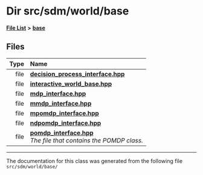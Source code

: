 
# Dir src/sdm/world/base

<link rel="stylesheet" href="https://cdnjs.cloudflare.com/ajax/libs/KaTeX/0.5.1/katex.min.css">
<link rel="stylesheet" href="https://cdn.jsdelivr.net/github-markdown-css/2.2.1/github-markdown.css"/>



[**File List**](files.md) **>** [**base**](dir_f82058e37a1f60b84f8487517c6ff983.md)











## Files

| Type | Name |
| ---: | :--- |
| file | [**decision\_process\_interface.hpp**](decision__process__interface_8hpp.md) <br> |
| file | [**interactive\_world\_base.hpp**](interactive__world__base_8hpp.md) <br> |
| file | [**mdp\_interface.hpp**](mdp__interface_8hpp.md) <br> |
| file | [**mmdp\_interface.hpp**](mmdp__interface_8hpp.md) <br> |
| file | [**mpomdp\_interface.hpp**](mpomdp__interface_8hpp.md) <br> |
| file | [**ndpomdp\_interface.hpp**](ndpomdp__interface_8hpp.md) <br> |
| file | [**pomdp\_interface.hpp**](pomdp__interface_8hpp.md) <br>_The file that contains the POMDP class._  |


















------------------------------
The documentation for this class was generated from the following file `src/sdm/world/base/`